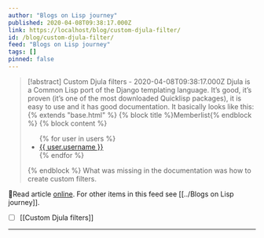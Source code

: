 ```yaml
---
author: "Blogs on Lisp journey"
published: 2020-04-08T09:38:17.000Z
link: https://localhost/blog/custom-djula-filter/
id: /blog/custom-djula-filter/
feed: "Blogs on Lisp journey"
tags: []
pinned: false
---
```

> [!abstract] Custom Djula filters - 2020-04-08T09:38:17.000Z
> Djula is a Common Lisp port of the Django templating language. It’s good, it’s proven (it’s one of the most downloaded Quicklisp packages), it is easy to use and it has good documentation. It basically looks like this: {% extends "base.html" %} {% block title %}Memberlist{% endblock %} {% block content %} <ul> {% for user in users %} <li><a href="{{ user.url }}">{{ user.username }}</a></li> {% endfor %} </ul> {% endblock %} What was missing in the documentation was how to create custom filters.

🔗Read article [online](https://localhost/blog/custom-djula-filter/). For other items in this feed see [[../Blogs on Lisp journey]].

- [ ] [[Custom Djula filters]]
- - -

